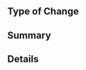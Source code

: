 <!--
# PLEASE READ FIRST
If asking a question, looking for help, or you have an idea for Greenwood, please consider opening a discussion first or chatting with us in our Discord.
-->

## Type of Change

<!-- Please write out from of the following options: -->
<!-- Feature / Bug / Other -->

## Summary

<!-- Brief summary of the issue like steps to reproduce for a bug, motivation, or API design -->

## Details

<!-- 
Include relevant code samples, example snippets, benefits, complexity, etc.  For feature requests, please make sure to provide an actionable outcome.  If you're unsure what qualifies, please consider starting a Discussion first, we can always transfer it later :).

For bug reports, please include your configuration file, a sample of your workspace with the minimum amount of code needed to reproduce and runtime.  A full repo is even better!
-->